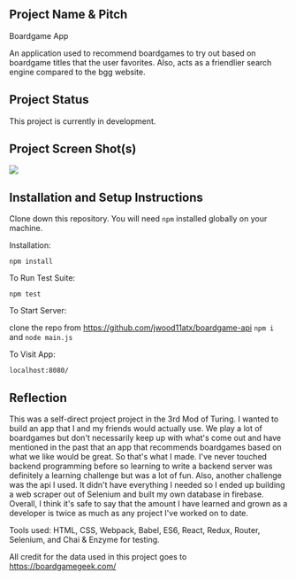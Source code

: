 ## Project Name & Pitch

Boardgame App

An application used to recommend boardgames to try out based on boardgame titles that the user favorites. Also, acts as a friendlier search engine compared to the bgg website.

## Project Status

This project is currently in development.

## Project Screen Shot(s)
![](http://i.imgur.com/A80d5kb.jpg)

## Installation and Setup Instructions

Clone down this repository. You will need `npm` installed globally on your machine.  

Installation:

`npm install`  

To Run Test Suite:  

`npm test`  

To Start Server:

clone the repo from https://github.com/jwood11atx/boardgame-api
`npm i` and `node main.js`

To Visit App:

`localhost:8080/`  

## Reflection

This was a self-direct project project in the 3rd Mod of Turing. I wanted to build an app that I and my friends would actually use. We play a lot of boardgames but don't necessarily keep up with what's come out and have mentioned in the past that an app that recommends boardgames based on what we like would be great. So that's what I made. I've never touched backend programming before so learning to write a backend server was definitely a learning challenge but was a lot of fun. Also, another challenge was the api I used. It didn't have everything I needed so I ended up building a web scraper out of Selenium and built my own database in firebase. Overall, I think it's safe to say that the amount I have learned and grown as a developer is twice as much as any project I've worked on to date.

Tools used: HTML, CSS, Webpack, Babel, ES6, React, Redux, Router, Selenium, and Chai & Enzyme for testing.

All credit for the data used in this project goes to https://boardgamegeek.com/
